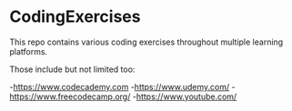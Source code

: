 # CodingExercises

This repo contains various coding exercises throughout multiple learning platforms.

Those include but not limited too:

-https://www.codecademy.com
-https://www.udemy.com/
-https://www.freecodecamp.org/
-https://www.youtube.com/
